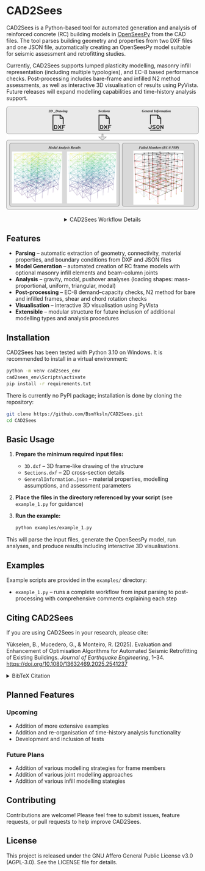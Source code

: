 # CAD2Sees

CAD2Sees is a Python-based tool for automated generation and analysis of reinforced concrete (RC) building models in [OpenSeesPy](https://github.com/zhuminjie/OpenSeesPy) from the CAD files. The tool parses building geometry and properties from two DXF files and one JSON file, automatically creating an OpenSeesPy model suitable for seismic assessment and retrofitting studies.

Currently, CAD2Sees supports lumped plasticity modelling, masonry infill representation (including multiple typologies), and EC-8 based performance checks. Post-processing includes bare-frame and infilled N2 method assessments, as well as interactive 3D visualisation of results using PyVista. Future releases will expand modelling capabilities and time-history analysis support.

![CAD2Sees Workflow](docs/CAD2Sees_Flow_Small.svg)

<div style="text-align:center;">

<details style="display: inline-block; text-align: center;">
<summary>CAD2Sees Workflow Details</summary>

![CAD2Sees Workflow](docs/CAD2Sees_Flow.svg) ➡️

</details>

</div>

## Features


- **Parsing** – automatic extraction of geometry, connectivity, material properties, and boundary conditions from DXF and JSON files
- **Model Generation** – automated creation of RC frame models with optional masonry infill elements and beam-column joints
- **Analysis** – gravity, modal, pushover analyses (loading shapes: mass-proportional, uniform, triangular, modal)
- **Post-processing** – EC-8 demand–capacity checks, N2 method for bare and infilled frames, shear and chord rotation checks
- **Visualisation** – interactive 3D visualisation using PyVista
- **Extensible** – modular structure for future inclusion of additional modelling types and analysis procedures

## Installation

CAD2Sees has been tested with Python 3.10 on Windows.
It is recommended to install in a virtual environment:

```bash
python -m venv cad2sees_env
cad2sees_env\Scripts\activate
pip install -r requirements.txt
```

There is currently no PyPI package; installation is done by cloning the repository:

```bash
git clone https://github.com/BsmYksln/CAD2Sees.git
cd CAD2Sees
```

## Basic Usage

1. **Prepare the minimum required input files:**
    - `3D.dxf` – 3D frame-like drawing of the structure
    - `Sections.dxf` – 2D cross-section details  
    - `GeneralInformation.json` – material properties, modelling assumptions, and assessment parameters

2. **Place the files in the directory referenced by your script** (see `example_1.py` for guidance)

3. **Run the example:**
    ```bash
    python examples/example_1.py
    ```

This will parse the input files, generate the OpenSeesPy model, run analyses, and produce results including interactive 3D visualisations.

## Examples

Example scripts are provided in the `examples/` directory:

- `example_1.py` – runs a complete workflow from input parsing to post-processing with comprehensive comments explaining each step

## Citing CAD2Sees

If you are using CAD2Sees in your research, please cite:

Yükselen, B., Mucedero, G., & Monteiro, R. (2025). Evaluation and Enhancement of Optimisation Algorithms for Automated Seismic Retrofitting of Existing Buildings. *Journal of Earthquake Engineering*, 1–34. https://doi.org/10.1080/13632469.2025.2541237

<details>
<summary>BibTeX Citation</summary>

```bibtex
@article{Yükselen06082025,
author = {Besim Yükselen and Gianrocco Mucedero and Ricardo Monteiro},
title = {Evaluation and Enhancement of Optimisation Algorithms for Automated Seismic Retrofitting of Existing Buildings},
journal = {Journal of Earthquake Engineering},
volume = {0},
number = {0},
pages = {1--34},
year = {2025},
publisher = {Taylor \& Francis},
doi = {10.1080/13632469.2025.2541237},
URL = {https://doi.org/10.1080/13632469.2025.2541237},
eprint = {https://doi.org/10.1080/13632469.2025.2541237}
}
```

</details>


## Planned Features

### Upcoming
- Addition of more extensive examples
- Addition and re-organisation of time-history analysis functionality
- Development and inclusion of tests

### Future Plans
- Addition of various modelling strategies for frame members
- Addition of various joint modelling approaches
- Addition of various infill modelling stategies

## Contributing

Contributions are welcome! Please feel free to submit issues, feature requests, or pull requests to help improve CAD2Sees.

## License

This project is released under the GNU Affero General Public License v3.0 (AGPL-3.0).
See the LICENSE file for details.